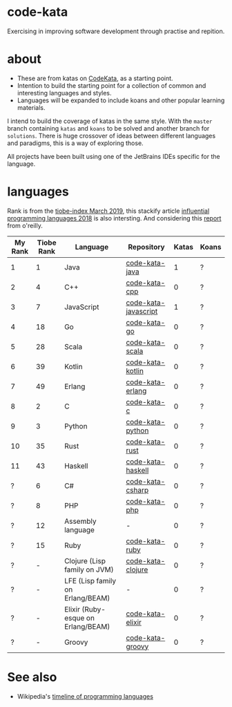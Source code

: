 # code-kata

Exercising in improving software development through practise and repition.

# about

* These are from katas on [CodeKata](http://codekata.com/), as a starting point.
* Intention to build the starting point for a collection of common and interesting languages and styles.
* Languages will be expanded to include koans and other popular learning materials.

I intend to build the coverage of katas in the same style. With the `master` branch containing `katas` and `koans` to be solved and another branch for `solutions`. There is huge crossover of ideas between different languages and paradigms, this is a way of exploring those.

All projects have been built using one of the JetBrains IDEs specific for the language.

# languages

Rank is from the [tiobe-index March 2019](https://www.tiobe.com/tiobe-index/), this stackify article [influential programming languages 2018](https://stackify.com/popular-programming-languages-2018/) is also intersting. And considering this [report](https://www.oreilly.com/ideas/3-emerging-trends-tech-leaders-should-watch) from o'reilly.

| My Rank | Tiobe Rank | Language | Repository | Katas | Koans |
|---|---|---|---|---|---|
| 1 | 1 | Java | [code-kata-java](https://github.com/alphafoobar/code-kata-java) | 1 | ? |
| 2 | 4 | C++ | [code-kata-cpp](https://github.com/alphafoobar/code-kata-cpp) | 0 | ? |
| 3 | 7 | JavaScript | [code-kata-javascript](https://github.com/alphafoobar/code-kata-javascript) | 1 |  ? |
| 4 | 18 | Go | [code-kata-go](https://github.com/alphafoobar/code-kata-go) | 0 |  ? |
| 5 | 28 | Scala | [code-kata-scala](https://github.com/alphafoobar/code-kata-scala) | 0 |  ? |
| 6 | 39 | Kotlin | [code-kata-kotlin](https://github.com/alphafoobar/code-kata-kotlin) | 0 |  ? |
| 7 | 49 | Erlang | [code-kata-erlang](https://github.com/alphafoobar/code-kata-erlang) | 0 |  ? |
| 8 | 2 | C | [code-kata-c](https://github.com/alphafoobar/code-kata-c) | 0 |  ? |
| 9 | 3 | Python | [code-kata-python](https://github.com/alphafoobar/code-kata-python) | 0 |  ? |
| 10 | 35 | Rust | [code-kata-rust](https://github.com/alphafoobar/code-kata-rust) | 0 |  ? |
| 11 | 43 | Haskell | [code-kata-haskell](https://github.com/alphafoobar/code-kata-haskell) | 0 |  ? |
| ? | 6 | C# | [code-kata-csharp](https://github.com/alphafoobar/code-kata-csharp) | 0 |  ? |
| ? | 8 | PHP | [code-kata-php](https://github.com/alphafoobar/code-kata-php) | 0 |  ? |
| ? | 12 | Assembly language | - | 0 |  ? |
| ? | 15 | Ruby | [code-kata-ruby](https://github.com/alphafoobar/code-kata-ruby) | 0 |  ? |
| ? | - | Clojure (Lisp family on JVM) | [code-kata-clojure](https://github.com/alphafoobar/code-kata-clojure) | 0 |  ? |
| ? | - | LFE (Lisp family on Erlang/BEAM) | - | 0 |  ? |
| ? | - | Elixir (Ruby-esque on Erlang/BEAM) | [code-kata-elixir](https://github.com/alphafoobar/code-kata-elixir) | 0 |  ? |
| ? | - | Groovy | [code-kata-groovy](https://github.com/alphafoobar/code-kata-groovy) | 0 | ? |

# See also
* Wikipedia's [timeline of programming languages](https://en.wikipedia.org/wiki/Timeline_of_programming_languages)
